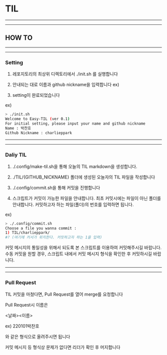 # TIL

---

---

## HOW TO

---

---

### Setting

1. 레포지토리의 최상위 디렉토리에서 ./init.sh 를 실행합니다

2. 안내되는 대로 이름과 github nickname을 입력합니다 ex)

3. setting이 완료되었습니다

ex)
```bash
> ./init.sh
Welcome to Easy-TIL (ver 0.1)
For initial setting, please input your name and github nickname
Name : 박찬호
Github Nickname : charlieppark
```

---
---

### Daliy TIL

1. ./.config/make-til.sh을 통해 오늘의 TIL markdown을 생성합니다.

2. ./TIL/{GITHUB_NICKNAME} 폴더에 생성된 오늘자의 TIL 파일을 작성합니다

3. ./.config/commit.sh을 통해 커밋을 진행합니다

4. 스크립트가 커밋이 가능한 파일을 안내합니다. 최초 커밋시에는 파일이 아닌 폴더를 안내합니다. 커밋하고자 하는 파일(폴더)의 번호를 입력하면 됩니다.

ex)
```bash
> ./.config/commit.sh
Choose a file you wanna commit :
1) TIL/charlieppark/
#? (여기에 커서가 위치한다. 커밋하고자 하는 1을 입력)
```

커밋 메시지의 통일성을 위해서 되도록 본 스크립트를 이용하여 커밋해주시길 바랍니다. 수동 커밋을 원할 경우, 스크립트 내에서 커밋 메시지 형식을 확인한 후 커밋하시길 바랍니다.

---
---

### Pull Request

TIL 커밋을 마쳤다면, Pull Request를 열어 merge를 요청합니다

Pull Request시 이름은

<날짜><이름>

ex) 220101박찬호

와 같은 형식으로 올려주시면 됩니다

커밋 메시지 등 형식상 문제가 없다면 리더가 확인 후 머지합니다
